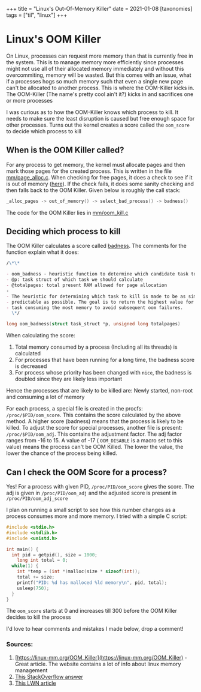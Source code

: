 +++
title = "Linux's Out-Of-Memory Killer"
date = 2021-01-08
[taxonomies]
tags = ["til", "linux"]
+++

# Linux's OOM Killer

On Linux, processes can request more memory than that is currently free in the system. This is to manage memory more efficiently since processes might not use all of their allocated memory immediately and without this overcommiting, memory will be wasted. But this comes with an issue, what if a processes hogs so much memory such that even a single new page can't be allocated to another process. This is where the OOM-Killer kicks in. The OOM-Killer (The name's pretty cool ain't it?) kicks in and sacrifices one or more processes

I was curious as to how the OOM-Killer knows which process to kill. It needs to make sure the least disruption is caused but free enough space for other processes. Turns out the kernel creates a score called the `oom_score` to decide which process to kill

## When is the OOM Killer called?

For any process to get memory, the kernel must allocate pages and then mark those pages for the created process. This is written in the file [mm/page_alloc.c](https://github.com/torvalds/linux/blob/master/mm/page_alloc.c). When checking for free pages, it does a check to see if it is out of memory ([here](https://github.com/torvalds/linux/blob/71c061d2443814de15e177489d5cc00a4a253ef3/mm/page_alloc.c#L4107)). If the check fails, it does some sanity checking and then falls back to the OOM Killer. Given below is roughly the call stack:

```c
_alloc_pages -> out_of_memory() -> select_bad_process() -> badness()
```

The code for the OOM Killer lies in [mm/oom_kill.c](https://github.com/torvalds/linux/blob/master/mm/oom_kill.c)

## Deciding which process to kill

The OOM Killer calculates a score called [badness](https://github.com/torvalds/linux/blob/71c061d2443814de15e177489d5cc00a4a253ef3/mm/oom_kill.c#L194). The comments for the function explain what it does:

```markdown
/\*\*

- oom_badness - heuristic function to determine which candidate task to kill
- @p: task struct of which task we should calculate
- @totalpages: total present RAM allowed for page allocation
-
- The heuristic for determining which task to kill is made to be as simple and
- predictable as possible. The goal is to return the highest value for the
- task consuming the most memory to avoid subsequent oom failures.
  \*/
```

```c
long oom_badness(struct task_struct *p, unsigned long totalpages)
```

When calculating the score:

1. Total memory consumed by a process (Including all its threads) is calculated
2. For processes that have been running for a long time, the badness score is decreased
3. For process whose priority has been changed with `nice`, the badness is doubled since they are likely less important

Hence the processes that are likely to be killed are: Newly started, non-root and consuming a lot of memory

For each process, a special file is created in the procfs: `/proc/$PID/oom_score`. This contains the score calculated by the above method. A higher score (badness) means that the process is likely to be killed. To adjust the score for special processes, another file is present: `/proc/$PID/oom_adj`. This contains the adjustment factor. The adj factor ranges from -16 to 15. A value of -17 ( `OOM_DISABLE` is a macro set to this value) means the process can't be OOM Killed. The lower the value, the lower the chance of the process being killed.

## Can I check the OOM Score for a process?

Yes! For a process with given PID, `/proc/PID/oom_score` gives the score. The adj is given in `/proc/PID/oom_adj` and the adjusted score is present in `/proc/PID/oom_adj_score`

I plan on running a small script to see how this number changes as a process consumes more and more memory. I tried with a simple C script:

```c
#include <stdio.h>
#include <stdlib.h>
#include <unistd.h>

int main() {
  int pid = getpid(), size = 1000;
 	long int total = 0;
  while(1) {
    int *temp = (int *)malloc(size * sizeof(int));
    total += size;
    printf("PID: %d has malloced %ld memory\n", pid, total);
  	usleep(750);
  }
}
```

The `oom_score` starts at 0 and increases till 300 before the OOM Killer decides to kill the process

I'd love to hear comments and mistakes I made below, drop a comment!

### Sources:

1. [https://linux-mm.org/OOM_Killer](https://linux-mm.org/OOM_Killer) - Great article. The website contains a lot of info about linux memory management
2. [This StackOverflow answer](https://unix.stackexchange.com/questions/153585/how-does-the-oom-killer-decide-which-process-to-kill-first)
3. [This LWN article](https://lwn.net/Articles/317814/)
